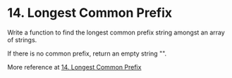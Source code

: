 # 14. Longest Common Prefix

Write a function to find the longest common prefix string amongst an array of strings.

If there is no common prefix, return an empty string "".


More reference at [14. Longest Common Prefix](https://leetcode.com/problems/longest-common-prefix/description/)